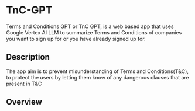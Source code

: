 # TnC-GPT
Terms and Conditions GPT or TnC GPT, is a web based app that uses Google Vertex AI LLM to summarize Terms and Conditions of companies you want to sign up for or you have already signed up for.
## Description
The app aim is to prevent misunderstanding of Terms and Conditions(T&C), to protect the users by letting them know of any dangerous clauses that are present in T&C 
## Overview 

